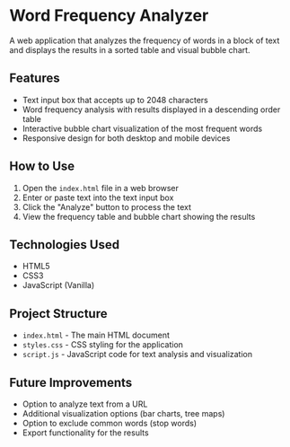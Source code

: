 # Word Frequency Analyzer

A web application that analyzes the frequency of words in a block of text and displays the results in a sorted table and visual bubble chart.

## Features

- Text input box that accepts up to 2048 characters
- Word frequency analysis with results displayed in a descending order table
- Interactive bubble chart visualization of the most frequent words
- Responsive design for both desktop and mobile devices

## How to Use

1. Open the `index.html` file in a web browser
2. Enter or paste text into the text input box
3. Click the "Analyze" button to process the text
4. View the frequency table and bubble chart showing the results

## Technologies Used

- HTML5
- CSS3
- JavaScript (Vanilla)

## Project Structure

- `index.html` - The main HTML document
- `styles.css` - CSS styling for the application
- `script.js` - JavaScript code for text analysis and visualization

## Future Improvements

- Option to analyze text from a URL
- Additional visualization options (bar charts, tree maps)
- Option to exclude common words (stop words)
- Export functionality for the results 